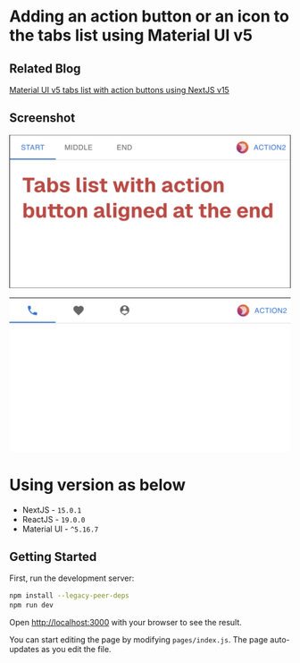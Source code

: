 # Adding an action button or an icon to the tabs list using Material UI v5

## Related Blog
[Material UI v5 tabs list with action buttons using NextJS v15](https://toofancoder.com/blog/material-ui-tab-list-with-icons-or-action-buttons?utm_source=github)

## Screenshot

[![Tabs with action item](https://github.com/jaydeepw/example-mui-tabs-action-button/blob/main/images/tab-type-1.png?raw=true)](https://github.com/jaydeepw/example-mui-tabs-action-button/blob/main/images/tab-type-1.png?raw=true)

[![Icon tabs with action button](https://github.com/jaydeepw/example-mui-tabs-action-button/blob/main/images/tab-type-2.png?raw=true)](https://github.com/jaydeepw/example-mui-tabs-action-button/blob/main/images/tab-type-2.png?raw=true)

# Using version as below
- NextJS - `15.0.1`
- ReactJS - `19.0.0`
- Material UI - `^5.16.7`

## Getting Started

First, run the development server:

```bash
npm install --legacy-peer-deps
npm run dev
```

Open [http://localhost:3000](http://localhost:3000) with your browser to see the result.

You can start editing the page by modifying `pages/index.js`. The page auto-updates as you edit the file.
